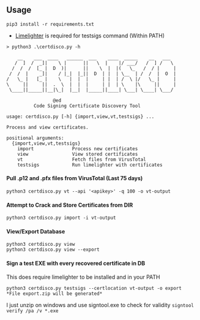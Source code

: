 ## Usage
```pip3 install -r requirements.txt```
- [Limelighter](https://github.com/Tylous/Limelighter) is required for testsigs command (Within PATH) 

```
> python3 .\certdisco.py -h

    __    ___  ____   ______  ___    ____  _____    __   ___
   /  ]  /  _]|    \ |      ||   \  |    |/ ___/   /  ] /   \
  /  /  /  [_ |  D  )|      ||    \  |  |(   \_   /  / |     |
 /  /  |    _]|    / |_|  |_||  D  | |  | \__  | /  /  |  O  |
/   \_ |   [_ |    \   |  |  |     | |  | /  \ |/   \_ |     |
\     ||     ||  .  \  |  |  |     | |  | \    |\     ||     |
 \____||_____||__|\_|  |__|  |_____||____| \___| \____| \___/

                 @ed
          Code Signing Certificate Discovery Tool

usage: certdisco.py [-h] {import,view,vt,testsigs} ...

Process and view certificates.

positional arguments:
  {import,view,vt,testsigs}
    import              Process new certificates
    view                View stored certificates
    vt                  Fetch files from VirusTotal
    testsigs            Run limelighter with certificates

```

#### Pull .p12 and .pfx files from VirusTotal (Last 75 days)
```
python3 certdisco.py vt --api '<apikey>' -q 100 -o vt-output
```

#### Attempt to Crack and Store Certificates from DIR
```
python3 certdisco.py import -i vt-output
```

#### View/Export Database
```
python3 certdisco.py view
python3 certdisco.py view --export
```
#### Sign a test EXE with every recovered certificate in DB
This does require limelighter to be installed and in your PATH
```
python3 certdisco.py testsigs --certlocation vt-output -o export
*File export.zip will be generated* 
```

I just unzip on windows and use signtool.exe to check for validity
```signtool verify /pa /v *.exe```
